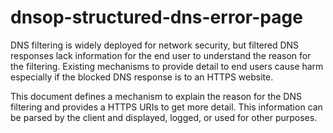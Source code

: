 # dnsop-structured-dns-error-page

   DNS filtering is widely deployed for network security, but filtered
   DNS responses lack information for the end user to understand the
   reason for the filtering.  Existing mechanisms to provide detail to
   end users cause harm especially if the blocked DNS response is to an
   HTTPS website.

   This document defines a mechanism to explain the reason for the DNS
   filtering and provides a HTTPS URIs to get more detail.  This
   information can be parsed by the client and displayed, logged, or
   used for other purposes.



